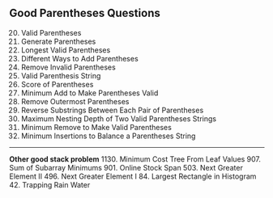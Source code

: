 
Good Parentheses Questions
---------------------------------------------------------------------
20. Valid Parentheses
22. Generate Parentheses
32. Longest Valid Parentheses
241. Different Ways to Add Parentheses
301. Remove Invalid Parentheses
678. Valid Parenthesis String
856. Score of Parentheses
921. Minimum Add to Make Parentheses Valid
1021. Remove Outermost Parentheses
1190. Reverse Substrings Between Each Pair of Parentheses
1111. Maximum Nesting Depth of Two Valid Parentheses Strings
1249. Minimum Remove to Make Valid Parentheses
1541. Minimum Insertions to Balance a Parentheses String
---------------------------------------------------------------------


**Other good stack problem**
1130. Minimum Cost Tree From Leaf Values
907. Sum of Subarray Minimums
901. Online Stock Span
503. Next Greater Element II
496. Next Greater Element I
84. Largest Rectangle in Histogram
42. Trapping Rain Water

